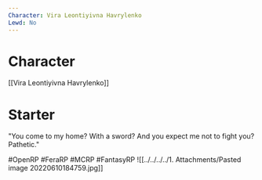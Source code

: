 ```yaml
---
Character: Vira Leontiyivna Havrylenko
Lewd: No
---
```

# Character
[[Vira Leontiyivna Havrylenko]]
# Starter
"You come to my home? With a sword? And you expect me not to fight you? Pathetic." 

#OpenRP #FeraRP #MCRP #FantasyRP
![[../../../../1. Attachments/Pasted image 20220610184759.jpg]]